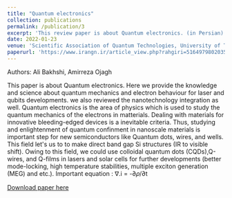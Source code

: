 ```yaml
---
title: "Quantum electronics"
collection: publications
permalink: /publication/3
excerpt: 'This review paper is about Quantum electronics. (in Persian)'
date: 2022-01-23
venue: 'Scientific Association of Quantum Technologies, University of Tabriz'
paperurl: 'https://www.irangn.ir/article_view.php?rahgiri=5164979802035471'
---
```

Authors: Ali Bakhshi, Amirreza Ojagh <br>

This paper is about Quantum electronics. Here we provide the knowledge and science about quantum mechanics and electron behaviour for laser and qubits developments. we also reviewed the nanotechnology integration as well.
Quantum electronics is the area of physics which is used to study the quantum mechanics of the electrons in matterials. Dealing with materials for innovative bleeding-edged devices is a inevitable criteria. Thus, studying and enlightenment of quantum confinment in nanoscale materials is important step for new semiconductors like Quantum dots, wires, and wells. This field let's us to to make direct band gap Si structures (IR to visible shift). Owing to this field, we could use colloidal quantum dots (CQDs),Q-wires, and Q-films in lasers and solar cells for further developments (better mode-locking, high temperature stabilities, multiple exciton generation (MEG) and etc.).
Important equation : ∇.i = -∂𝜌/∂t

[Download paper here](https://www.irangn.ir/article_view.php?rahgiri=5164979802035471)

